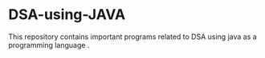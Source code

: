# DSA-using-JAVA
This repository contains important programs related to DSA using java as a programming language .

